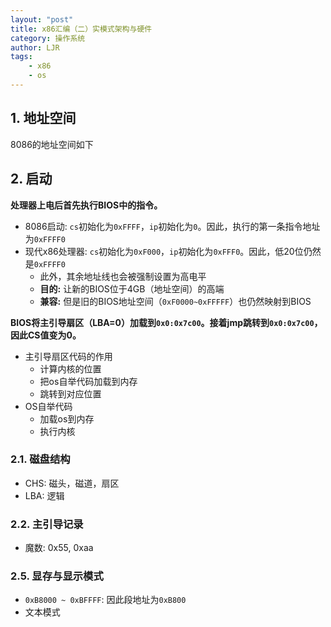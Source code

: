 ```yaml
---
layout: "post"
title: x86汇编（二）实模式架构与硬件
category: 操作系统
author: LJR
tags:
    - x86
    - os
---
```

## 1. 地址空间

8086的地址空间如下

## 2. 启动

**处理器上电后首先执行BIOS中的指令。**

+ 8086启动: `cs`初始化为`0xFFFF`，`ip`初始化为`0`。因此，执行的第一条指令地址为`0xFFFF0`
+ 现代x86处理器: `cs`初始化为`0xF000`，`ip`初始化为`0xFFF0`。因此，低20位仍然是`0xFFFF0`
  + 此外，其余地址线也会被强制设置为高电平
  + **目的:** 让新的BIOS位于4GB（地址空间）的高端
  + **兼容:** 但是旧的BIOS地址空间（`0xF0000~0xFFFFF`）也仍然映射到BIOS

**BIOS将主引导扇区（LBA=0）加载到`0x0:0x7c00`。接着jmp跳转到`0x0:0x7c00`，因此CS值变为0。**

+ 主引导扇区代码的作用
  + 计算内核的位置
  + 把os自举代码加载到内存
  + 跳转到对应位置
+ OS自举代码
  + 加载os到内存
  + 执行内核

### 2.1. 磁盘结构

+ CHS: 磁头，磁道，扇区
+ LBA: 逻辑

### 2.2. 主引导记录 

+ 魔数: 0x55, 0xaa

### 2.5. 显存与显示模式

+ `0xB8000 ~ 0xBFFFF`: 因此段地址为`0xB800`
+ 文本模式
